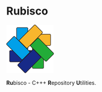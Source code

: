 # Rubisco

<img src="res/rubisco.svg" width="25%" height="25%" />

**Ru**bisco  - C+++ **R**epository **U**tilities.
